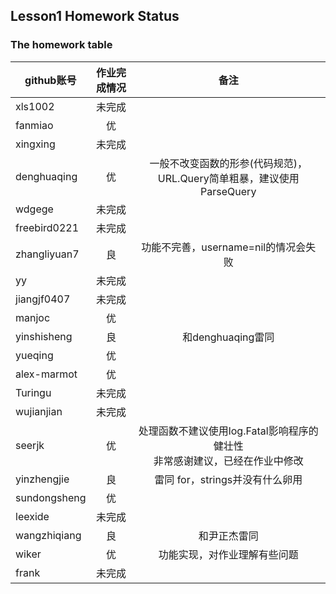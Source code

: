 
## Lesson1 Homework Status


### The homework table

| github账号     | 作业完成情况   |  备注  |
| --------   | :-----:  | :----:  |
|xls1002       |未完成||
|fanmiao     |优||
|xingxing|未完成||
|denghuaqing|优|一般不改变函数的形参(代码规范)，URL.Query简单粗暴，建议使用ParseQuery|
|wdgege|未完成||
|freebird0221|未完成||
|zhangliyuan7|良|功能不完善，username=nil的情况会失败|
|yy|未完成||
|jiangjf0407|未完成||
|manjoc|优||
|yinshisheng|良|和denghuaqing雷同|
|yueqing|优||
|alex-marmot|优||
|Turingu|未完成||
|wujianjian|未完成||
|seerjk|优|处理函数不建议使用log.Fatal影响程序的健壮性<br>非常感谢建议，已经在作业中修改|
|yinzhengjie|良|雷同 for，strings并没有什么卵用|
|sundongsheng|优||
|leexide|未完成||
|wangzhiqiang|良|和尹正杰雷同|
|wiker|优|功能实现，对作业理解有些问题|
|frank|未完成||
